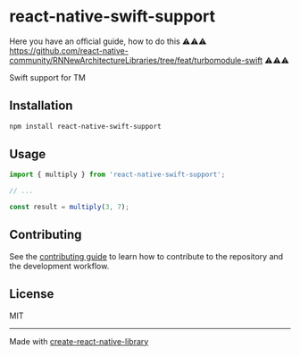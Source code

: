# react-native-swift-support

Here you have an official guide, how to do this
⚠️⚠️⚠️ https://github.com/react-native-community/RNNewArchitectureLibraries/tree/feat/turbomodule-swift ⚠️⚠️⚠️

Swift support for TM
## Installation

```sh
npm install react-native-swift-support
```

## Usage


```js
import { multiply } from 'react-native-swift-support';

// ...

const result = multiply(3, 7);
```

## Contributing

See the [contributing guide](CONTRIBUTING.md) to learn how to contribute to the repository and the development workflow.

## License

MIT

---

Made with [create-react-native-library](https://github.com/callstack/react-native-builder-bob)
